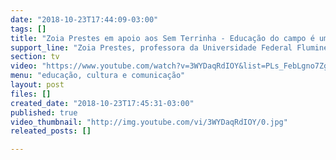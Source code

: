 ```yaml
---
date: "2018-10-23T17:44:09-03:00"
tags: []
title: "Zoia Prestes em apoio aos Sem Terrinha - Educação do campo é um direito!"
support_line: "Zoia Prestes, professora da Universidade Federal Fluminense (UFF) e filha de Luís Carlos Prestes manifesta seu apoio aos Sem Terrinha. \uD83D\uDCDD\uD83D\uDD8D\n"
section: tv
video: "https://www.youtube.com/watch?v=3WYDaqRdIOY&list=PLs_FebLgno7ZgU2QfdlaZfBwCEARt39Wn&index=2&t=0s"
menu: "educação, cultura e comunicação"
layout: post
files: []
created_date: "2018-10-23T17:45:31-03:00"
published: true
video_thumbnail: "http://img.youtube.com/vi/3WYDaqRdIOY/0.jpg"
releated_posts: []

---
```

